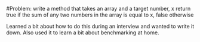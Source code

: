 #Problem:
write a method that takes an array and a target number, x
return true if the sum of any two numbers in the array
is equal to x, false otherwise

Learned a bit about how to do this during an interview and wanted to write it down. Also used it to learn a bit about benchmarking at home.